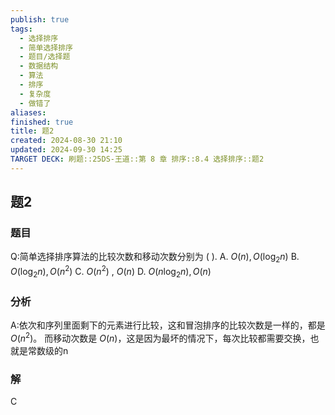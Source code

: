 ```yaml
---
publish: true
tags:
  - 选择排序
  - 简单选择排序
  - 题目/选择题
  - 数据结构
  - 算法
  - 排序
  - 复杂度
  - 做错了
aliases: 
finished: true
title: 题2
created: 2024-08-30 21:10
updated: 2024-09-30 14:25
TARGET DECK: 刷题::25DS-王道::第 8 章 排序::8.4 选择排序::题2
---
```

## 题2
### 题目
Q:简单选择排序算法的比较次数和移动次数分别为 ( ).
A. $O( n) ,O( {{\log }_{2}n})$ 
B. $O( {{\log }_{2}n}) ,O( {n}^{2})$
C. $O( {n}^{2})$ , $O( n)$ 
D. $O( {n{\log }_{2}n}) ,O( n)$
### 分析
A:依次和序列里面剩下的元素进行比较，这和冒泡排序的比较次数是一样的，都是 $O( n^{2})$。
而移动次数是 $O( n)$，这是因为最坏的情况下，每次比较都需要交换，也就是常数级的n
### 解
C



